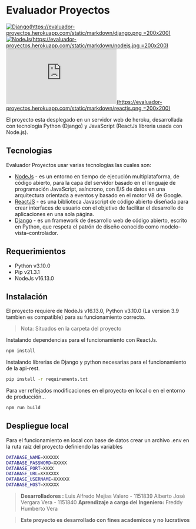 # Evaluador Proyectos

[![Django](https://evaluador-proyectos.herokuapp.com/static/markdown/django.png =200x200)](https://docs.djangoproject.com/en/3.2/)
[![NodeJs](https://evaluador-proyectos.herokuapp.com/static/markdown/nodejs.jpg =200x200)](https://nodejs.org/es/)
[![ReactJs](https://evaluador-proyectos.herokuapp.com/static/markdown/reactjs.png =200x200)](https://es.reactjs.org)

El proyecto esta desplegado en un servidor web de heroku, desarrollada con tecnologia Python (Django) y JavaScript (ReactJs libreria usada con Node.js).

## Tecnologias

Evaluador Proyectos usar varias tecnologias las cuales son:

- [NodeJs] - es un entorno en tiempo de ejecución multiplataforma, de código abierto, para la capa del servidor basado en el lenguaje de programación JavaScript, asíncrono, con E/S de datos en una arquitectura orientada a eventos y basado en el motor V8 de Google.
- [ReactJS] - es una biblioteca Javascript de código abierto diseñada para crear interfaces de usuario con el objetivo de facilitar el desarrollo de aplicaciones en una sola página.
- [Django] - es un framework de desarrollo web de código abierto, escrito en Python, que respeta el patrón de diseño conocido como modelo–vista–controlador.

## Requerimientos

- Python v3.10.0
- Pip v21.3.1
- NodeJs v16.13.0


## Instalación

El proyecto requiere de NodeJs v16.13.0, Python v3.10.0 (La version 3.9 tambien es compatible) para su funcionamiento correcto.

> Nota: Situados en la carpeta del proyecto

Instalando dependencias para el funcionamiento con ReactJs.
```sh
npm install
```

Instalando librerias de Django y python necesarias para el funcionamiento de la api-rest.
```sh
pip install -r requirements.txt
```
Para ver reflejados modificaciones en el proyecto en local o en el entorno de producción...

```sh
npm run build
```

## Despliegue local

Para el funcionamiento en local con base de datos crear un archivo .env en la ruta raiz del proyecto definiendo las variables


```sh
DATABASE_NAME=XXXXXX
DATABASE_PASSWORD=XXXXX
DATABASE_PORT=XXXX
DATABASE_URL=XXXXXXX
DATABASE_USERNAME=XXXXXX
DATABASE_HOST=XXXXXX
```
> **Desarrolladores :**
> Luis Alfredo Mejias Valero - 1151839
> Alberto José Vergara Vera - 1151840
> **Aprendizaje a cargo del Ingeniero:**
> Freddy Humberto Vera

>**Este proyecto es desarrollado con fines academicos y no lucrativos**

   [NodeJs]: <https://nodejs.org/es/docs/>
   [Django]: <https://docs.djangoproject.com/en/3.2/>
   [ReactJs]: <https://es.reactjs.org/docs/getting-started.html>


